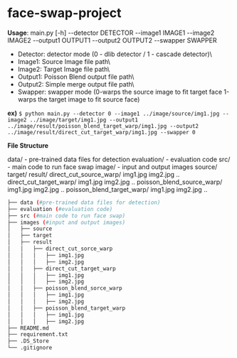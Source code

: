 # face-swap-project

**Usage**: main.py [-h] --detector DETECTOR --image1 IMAGE1 --image2 IMAGE2 --output1 OUTPUT1 --output2 OUTPUT2 --swapper SWAPPER

- Detector: detector mode (0 - dlib detector / 1 - cascade detector)\
- Image1: Source Image file path\
- Image2: Target Image file path\
- Output1: Poisson Blend output file path\
- Output2: Simple merge output file path\
- Swapper: swapper mode (0-warps the source image to fit target face 1-warps the target image to fit source face)


**ex)** 
```$ python main.py --detector 0 --image1 ../image/source/img1.jpg --image2 ../image/target/img1.jpg --output1 ../image/result/poisson_blend_target_warp/img1.jpg --output2 ../image/result/direct_cut_target_warp/img1.jpg --swapper 0```

**File Structure**

data/ - pre-trained data files for detection
evaluation/ - evaluation code
src/ - main code to run face swap
image/ - input and output images
source/
target/ 
result/
direct_cut_source_warp/
img1.jpg
img2.jpg
..
direct_cut_target_warp/
img1.jpg
img2.jpg
..
poisson_blend_source_warp/
img1.jpg
img2.jpg
..
poisson_blend_target_warp/
img1.jpg
img2.jpg
..


```bash
├── data (#pre-trained data files for detection)
├── evaluation (#evaluation code)
├── src (#main code to run face swap)
├── images (#input and output images)
│   ├── source
│   ├── target
│   ├── result
│   │   ├── direct_cut_sorce_warp
│   │   │   ├── img1.jpg
│   │   │   ├── img2.jpg
│   │   ├── direct_cut_target_warp
│   │   │   ├── img1.jpg
│   │   │   ├── img2.jpg
│   │   ├── poisson_blend_sorce_warp
│   │   │   ├── img1.jpg
│   │   │   ├── img2.jpg
│   │   ├── poisson_blend_target_warp
│   │   │   ├── img1.jpg
│   │   │   ├── img2.jpg
├── README.md
├── requirement.txt
├── .DS_Store
└── .gitignore
```